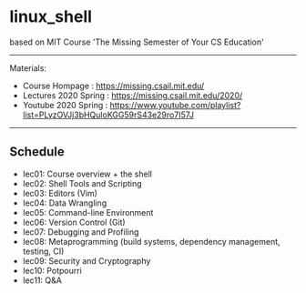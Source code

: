 # linux_shell
based on MIT Course 'The Missing Semester of Your CS Education' 

---

Materials:
+ Course Hompage : https://missing.csail.mit.edu/  
+ Lectures 2020 Spring : https://missing.csail.mit.edu/2020/  
+ Youtube 2020 Spring : https://www.youtube.com/playlist?list=PLyzOVJj3bHQuloKGG59rS43e29ro7I57J  

---

## Schedule

+ lec01: Course overview + the shell
+ lec02: Shell Tools and Scripting
+ lec03: Editors (Vim)
+ lec04: Data Wrangling
+ lec05: Command-line Environment
+ lec06: Version Control (Git)
+ lec07: Debugging and Profiling
+ lec08: Metaprogramming (build systems, dependency management, testing, CI)
+ lec09: Security and Cryptography
+ lec10: Potpourri
+ lec11: Q&A